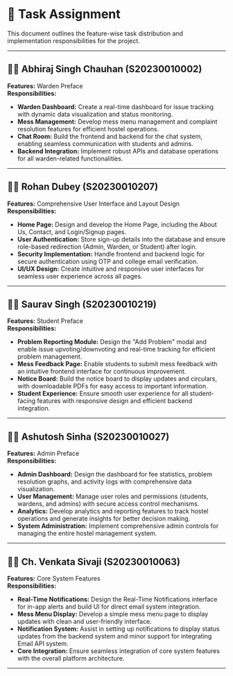 # 🧾 Task Assignment

This document outlines the feature-wise task distribution and implementation responsibilities for the project.

---

## 👨‍💻 **Abhiraj Singh Chauhan (S20230010002)**

**Features:** Warden Preface  
**Responsibilities:**

- **Warden Dashboard:** Create a real-time dashboard for issue tracking with dynamic data visualization and status monitoring.
- **Mess Management:** Develop mess menu management and complaint resolution features for efficient hostel operations.
- **Chat Room:** Build the frontend and backend for the chat system, enabling seamless communication with students and admins.
- **Backend Integration:** Implement robust APIs and database operations for all warden-related functionalities.

---

## 👨‍💻 **Rohan Dubey (S20230010207)**

**Features:** Comprehensive User Interface and Layout Design  
**Responsibilities:**

- **Home Page:** Design and develop the Home Page, including the About Us, Contact, and Login/Signup pages.
- **User Authentication:** Store sign-up details into the database and ensure role-based redirection (Admin, Warden, or Student) after login.
- **Security Implementation:** Handle frontend and backend logic for secure authentication using OTP and college email verification.
- **UI/UX Design:** Create intuitive and responsive user interfaces for seamless user experience across all pages.

---

## 👨‍💻 **Saurav Singh (S20230010219)**

**Features:** Student Preface  
**Responsibilities:**

- **Problem Reporting Module:** Design the "Add Problem" modal and enable issue upvoting/downvoting and real-time tracking for efficient problem management.
- **Mess Feedback Page:** Enable students to submit mess feedback with an intuitive frontend interface for continuous improvement.
- **Notice Board:** Build the notice board to display updates and circulars, with downloadable PDFs for easy access to important information.
- **Student Experience:** Ensure smooth user experience for all student-facing features with responsive design and efficient backend integration.

---

## 👨‍💻 **Ashutosh Sinha (S20230010027)**

**Features:** Admin Preface  
**Responsibilities:**

- **Admin Dashboard:** Design the dashboard for fee statistics, problem resolution graphs, and activity logs with comprehensive data visualization.
- **User Management:** Manage user roles and permissions (students, wardens, and admins) with secure access control mechanisms.
- **Analytics:** Develop analytics and reporting features to track hostel operations and generate insights for better decision making.
- **System Administration:** Implement comprehensive admin controls for managing the entire hostel management system.

---

## 👨‍💻 **Ch. Venkata Sivaji (S20230010063)**

**Features:** Core System Features  
**Responsibilities:**

- **Real-Time Notifications:** Design the Real-Time Notifications interface for in-app alerts and build UI for direct email system integration.
- **Mess Menu Display:** Develop a simple mess menu page to display updates with clean and user-friendly interface.
- **Notification System:** Assist in setting up notifications to display status updates from the backend system and minor support for integrating Email API system.
- **Core Integration:** Ensure seamless integration of core system features with the overall platform architecture.

---
